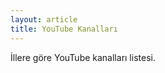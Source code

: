 ```yaml
---
layout: article
title: YouTube Kanalları
---
```


İllere göre YouTube kanalları listesi.

<script>
var data={
    '34': [
        {
            title: 'Mesut Süre',
            url: 'https://www.youtube.com/channel/UCTt2BJHpHqiDDUE4eMkUIvg'
        },
        {
            title: 'Santral Kumpanya',
            url: 'https://www.youtube.com/user/santralkumpanya'
        }
    ],
    '06': [
        {
            title: 'İrfan Değirmenci',
            url: 'https://www.youtube.com/channel/UCSQoLoVkRKf-UfCPysLk6dg'
        }
    ]
};
</script>
